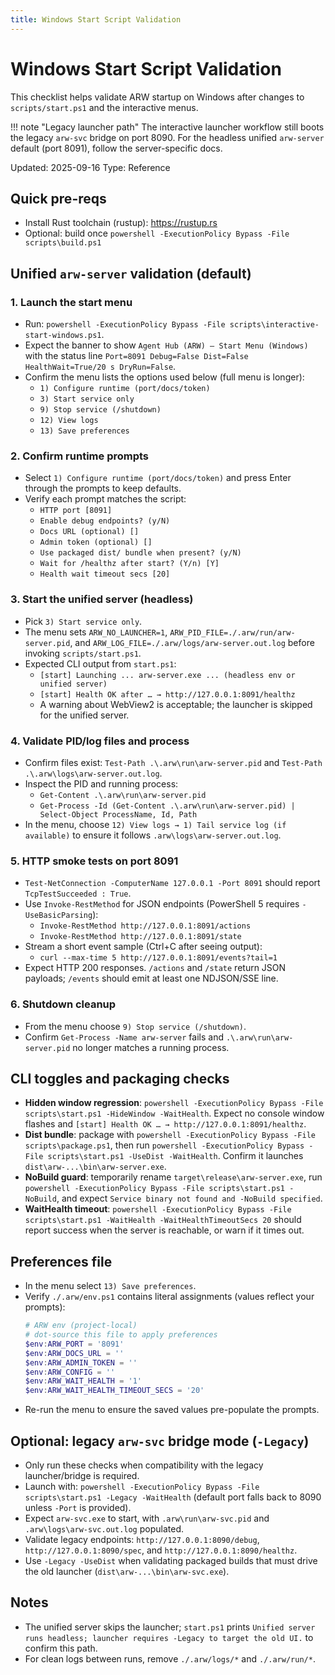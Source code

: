 ```yaml
---
title: Windows Start Script Validation
---
```


# Windows Start Script Validation

This checklist helps validate ARW startup on Windows after changes to `scripts/start.ps1` and the interactive menus.

!!! note "Legacy launcher path"
    The interactive launcher workflow still boots the legacy `arw-svc` bridge on port 8090. For the headless unified `arw-server`
    default (port 8091), follow the server-specific docs.

Updated: 2025-09-16
Type: Reference

## Quick pre-reqs
- Install Rust toolchain (rustup): https://rustup.rs
- Optional: build once `powershell -ExecutionPolicy Bypass -File scripts\build.ps1`

## Unified `arw-server` validation (default)

### 1. Launch the start menu
- Run: `powershell -ExecutionPolicy Bypass -File scripts\interactive-start-windows.ps1`.
- Expect the banner to show `Agent Hub (ARW) — Start Menu (Windows)` with the status line `Port=8091 Debug=False Dist=False HealthWait=True/20 s DryRun=False`.
- Confirm the menu lists the options used below (full menu is longer):
  - `1) Configure runtime (port/docs/token)`
  - `3) Start service only`
  - `9) Stop service (/shutdown)`
  - `12) View logs`
  - `13) Save preferences`

### 2. Confirm runtime prompts
- Select `1) Configure runtime (port/docs/token)` and press Enter through the prompts to keep defaults.
- Verify each prompt matches the script:
  - `HTTP port [8091]`
  - `Enable debug endpoints? (y/N)`
  - `Docs URL (optional) []`
  - `Admin token (optional) []`
  - `Use packaged dist/ bundle when present? (y/N)`
  - `Wait for /healthz after start? (Y/n) [Y]`
  - `Health wait timeout secs [20]`

### 3. Start the unified server (headless)
- Pick `3) Start service only`.
- The menu sets `ARW_NO_LAUNCHER=1`, `ARW_PID_FILE=./.arw/run/arw-server.pid`, and `ARW_LOG_FILE=./.arw/logs/arw-server.out.log` before invoking `scripts/start.ps1`.
- Expected CLI output from `start.ps1`:
  - `[start] Launching ... arw-server.exe ... (headless env or unified server)`
  - `[start] Health OK after … → http://127.0.0.1:8091/healthz`
  - A warning about WebView2 is acceptable; the launcher is skipped for the unified server.

### 4. Validate PID/log files and process
- Confirm files exist: `Test-Path .\.arw\run\arw-server.pid` and `Test-Path .\.arw\logs\arw-server.out.log`.
- Inspect the PID and running process:
  - `Get-Content .\.arw\run\arw-server.pid`
  - `Get-Process -Id (Get-Content .\.arw\run\arw-server.pid) | Select-Object ProcessName, Id, Path`
- In the menu, choose `12) View logs → 1) Tail service log (if available)` to ensure it follows `.arw\logs\arw-server.out.log`.

### 5. HTTP smoke tests on port 8091
- `Test-NetConnection -ComputerName 127.0.0.1 -Port 8091` should report `TcpTestSucceeded : True`.
- Use `Invoke-RestMethod` for JSON endpoints (PowerShell 5 requires `-UseBasicParsing`):
  - `Invoke-RestMethod http://127.0.0.1:8091/actions`
  - `Invoke-RestMethod http://127.0.0.1:8091/state`
- Stream a short event sample (Ctrl+C after seeing output):
  - `curl --max-time 5 http://127.0.0.1:8091/events?tail=1`
- Expect HTTP 200 responses. `/actions` and `/state` return JSON payloads; `/events` should emit at least one NDJSON/SSE line.

### 6. Shutdown cleanup
- From the menu choose `9) Stop service (/shutdown)`.
- Confirm `Get-Process -Name arw-server` fails and `.\.arw\run\arw-server.pid` no longer matches a running process.

## CLI toggles and packaging checks
- **Hidden window regression**: `powershell -ExecutionPolicy Bypass -File scripts\start.ps1 -HideWindow -WaitHealth`. Expect no console window flashes and `[start] Health OK … → http://127.0.0.1:8091/healthz`.
- **Dist bundle**: package with `powershell -ExecutionPolicy Bypass -File scripts\package.ps1`, then run `powershell -ExecutionPolicy Bypass -File scripts\start.ps1 -UseDist -WaitHealth`. Confirm it launches `dist\arw-...\bin\arw-server.exe`.
- **NoBuild guard**: temporarily rename `target\release\arw-server.exe`, run `powershell -ExecutionPolicy Bypass -File scripts\start.ps1 -NoBuild`, and expect `Service binary not found and -NoBuild specified`.
- **WaitHealth timeout**: `powershell -ExecutionPolicy Bypass -File scripts\start.ps1 -WaitHealth -WaitHealthTimeoutSecs 20` should report success when the server is reachable, or warn if it times out.

## Preferences file
- In the menu select `13) Save preferences`.
- Verify `./.arw/env.ps1` contains literal assignments (values reflect your prompts):
  ```powershell
  # ARW env (project-local)
  # dot-source this file to apply preferences
  $env:ARW_PORT = '8091'
  $env:ARW_DOCS_URL = ''
  $env:ARW_ADMIN_TOKEN = ''
  $env:ARW_CONFIG = ''
  $env:ARW_WAIT_HEALTH = '1'
  $env:ARW_WAIT_HEALTH_TIMEOUT_SECS = '20'
  ```
- Re-run the menu to ensure the saved values pre-populate the prompts.

## Optional: legacy `arw-svc` bridge mode (`-Legacy`)
- Only run these checks when compatibility with the legacy launcher/bridge is required.
- Launch with: `powershell -ExecutionPolicy Bypass -File scripts\start.ps1 -Legacy -WaitHealth` (default port falls back to 8090 unless `-Port` is provided).
- Expect `arw-svc.exe` to start, with `.arw\run\arw-svc.pid` and `.arw\logs\arw-svc.out.log` populated.
- Validate legacy endpoints: `http://127.0.0.1:8090/debug`, `http://127.0.0.1:8090/spec`, and `http://127.0.0.1:8090/healthz`.
- Use `-Legacy -UseDist` when validating packaged builds that must drive the old launcher (`dist\arw-...\bin\arw-svc.exe`).

## Notes
- The unified server skips the launcher; `start.ps1` prints `Unified server runs headless; launcher requires -Legacy to target the old UI.` to confirm this path.
- For clean logs between runs, remove `./.arw/logs/*` and `./.arw/run/*`.
